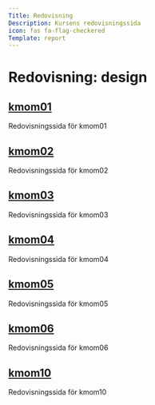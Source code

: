 ```yaml
---
Title: Redovisning
Description: Kursens redovisningssida
icon: fas fa-flag-checkered
Template: report
---
```


# Redovisning: design

<div class="kmom-grid-box">
    <a href="redovisning/kmoms/kmom01"><h2>kmom01</h2></a>
    <p>Redovisningssida för kmom01</p>
    <div class="arrow"><a href="redovisning/kmoms/kmom01"><i class="fas fa-arrow-circle-right"></i></a></div>
</div>
<div class="kmom-grid-box">
    <a href="redovisning/kmoms/kmom02"><h2>kmom02</h2></a>
    <p>Redovisningssida för kmom02</p>
    <div class="arrow"><a href="redovisning/kmoms/kmom02"><i class="fas fa-arrow-circle-right"></i></a></div>
</div>
<div class="kmom-grid-box">
    <a href="redovisning/kmoms/kmom03"><h2>kmom03</h2></a>
    <p>Redovisningssida för kmom03</p>
    <div class="arrow"><a href="redovisning/kmoms/kmom03"><i class="fas fa-arrow-circle-right"></i></a></div>
</div>
<div class="kmom-grid-box">
    <a href="redovisning/kmoms/kmom04"><h2>kmom04</h2></a>
    <p>Redovisningssida för kmom04</p>
    <div class="arrow"><a href="redovisning/kmoms/kmom04"><i class="fas fa-arrow-circle-right"></i></a></div>
</div>
<div class="kmom-grid-box">
    <a href="redovisning/kmoms/kmom05"><h2>kmom05</h2></a>
    <p>Redovisningssida för kmom05</p>
    <div class="arrow"><a href="redovisning/kmoms/kmom06"><i class="fas fa-arrow-circle-right"></i></a></div>
</div>
<div class="kmom-grid-box">
    <a href="redovisning/kmoms/kmom06"><h2>kmom06</h2></a>
    <p>Redovisningssida för kmom06</p>
    <div class="arrow"><a href="redovisning/kmoms/kmom06"><i class="fas fa-arrow-circle-right"></i></a></div>
</div>
<div class="kmom-grid-box project">
    <a href="redovisning/kmoms/kmom10"><h2>kmom10</h2></a>
    <p>Redovisningssida för kmom10</p>
    <div class="arrow"><a href="redovisning/kmoms/kmom010"><i class="fas fa-arrow-circle-right"></i></a></div>
</div>